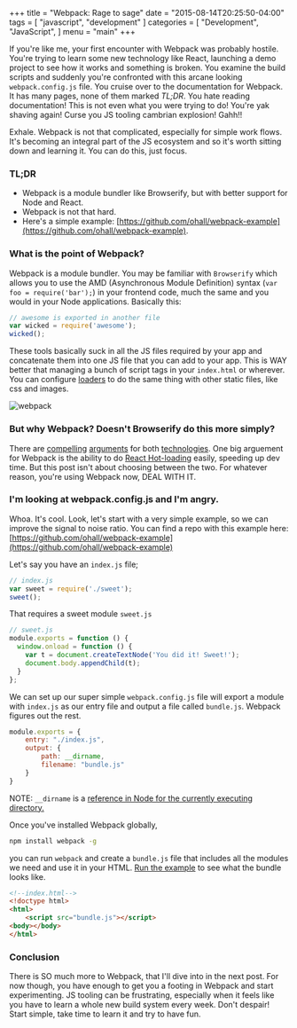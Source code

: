 +++
title = "Webpack: Rage to sage"
date = "2015-08-14T20:25:50-04:00"
tags = [
    "javascript",
    "development"
]
categories = [
    "Development",
    "JavaScript",
]
menu = "main"
+++

If you're like me, your first encounter with Webpack was probably hostile. You're trying to learn some new technology like React, launching a demo project to see how it works and something is broken. You examine the build scripts and suddenly you're confronted with this arcane looking `webpack.config.js` file. You cruise over to the documentation for Webpack. It has many pages, none of them marked _TL;DR_. You hate reading documentation! This is not even what you were trying to do! You're yak shaving again! Curse you JS tooling cambrian explosion! Gahh!!

Exhale. Webpack is not that complicated, especially for simple work flows. It's becoming an integral part of the JS ecosystem and so it's worth sitting down and learning it. You can do this, just focus.

### TL;DR
 - Webpack is a module bundler like Browserify, but with better support for Node and React.
 - Webpack is not that hard.
 - Here's a simple example: [https://github.com/ohall/webpack-example](https://github.com/ohall/webpack-example).

### What is the point of Webpack?

Webpack is a module bundler. You may be familiar with `Browserify` which allows you to use the AMD (Asynchronous Module Definition) syntax (`var foo = require('bar');`) in your frontend code, much the same and you would in your Node applications. Basically this:

```js
// awesome is exported in another file
var wicked = require('awesome');
wicked();
```

These tools basically suck in all the JS files required by your app and concatenate them into one JS file that you can add to your app. This is WAY better that managing a bunch of script tags in your `index.html` or wherever. You can configure [loaders](http://webpack.github.io/docs/loaders.html) to do the same thing with other static files, like css and images.

![webpack](http://webpack.github.io/assets/what-is-webpack.png) 

### But why Webpack? Doesn't Browserify do this more simply?

There are [compelling](http://mattdesl.svbtle.com/browserify-vs-webpack) [arguments](http://blog.namangoel.com/browserify-vs-webpack-js-drama) for both [technologies](https://www.reddit.com/r/reactjs/comments/30at04/webpack_vs_browserify_whats_best_for_react/). One big arguement for Webpack is the ability to do [React Hot-loading](https://gaearon.github.io/react-hot-loader/) easily, speeding up dev time. But this post isn't about choosing between the two. For whatever reason, you're using Webpack now, DEAL WITH IT.

### I'm looking at webpack.config.js and I'm angry.
Whoa. It's cool. Look, let's start with a very simple example, so we can improve the signal to noise ratio. You can find a repo with this example here: [https://github.com/ohall/webpack-example](https://github.com/ohall/webpack-example) 

Let's say you have an `index.js` file;

```js
// index.js
var sweet = require('./sweet');
sweet();
```
 
That requires a sweet module `sweet.js`

```js
// sweet.js
module.exports = function () {
  window.onload = function () {
    var t = document.createTextNode('You did it! Sweet!');
    document.body.appendChild(t);
  }
};
```

We can set up our super simple `webpack.config.js` file will export a module with `index.js` as our entry file and output a file called `bundle.js`. Webpack figures out the rest. 


```js
module.exports = {
    entry: "./index.js",
    output: {
        path: __dirname,
        filename: "bundle.js"
    }
}
```
NOTE: `__dirname` is a [reference in Node for the currently executing directory.](https://nodejs.org/docs/latest/api/globals.html#globals_dirname)


Once you've installed Webpack globally,

```sh
npm install webpack -g
```

you can run `webpack` and create a `bundle.js` file that includes all the modules we need and use it in your HTML. [Run the example](https://github.com/ohall/webpack-example) to see what the bundle looks like.



```html
<!--index.html-->
<!doctype html>
<html>
    <script src="bundle.js"></script>
<body></body>
</html>
```

### Conclusion
There is SO much more to Webpack, that I'll dive into in the next post. For now though, you have enough to get you a footing in Webpack and start experimenting. JS tooling can be frustrating, especially when it feels like you have to learn a whole new build system every week. Don't despair! Start simple, take time to learn it and try to have fun.
